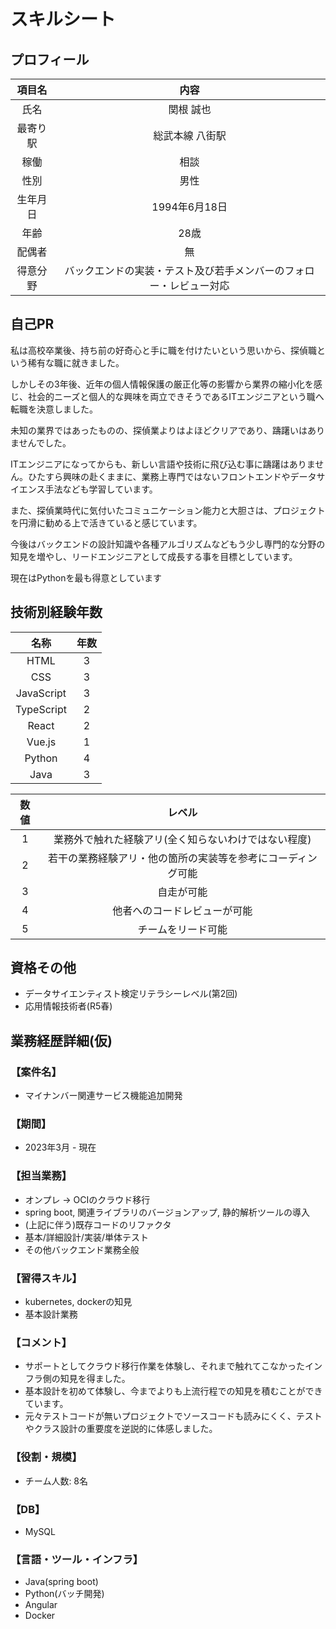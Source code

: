 # スキルシート

## プロフィール

| 項目名 | 内容 |
|:-----------:|:------------:|
| 氏名 | 関根 誠也 |
| 最寄り駅 | 総武本線 八街駅 |
| 稼働 | 相談 |
| 性別 | 男性 |
| 生年月日 | 1994年6月18日 |
| 年齢 | 28歳 |
| 配偶者 | 無 |
| 得意分野 | バックエンドの実装・テスト及び若手メンバーのフォロー・レビュー対応 |

## 自己PR

私は高校卒業後、持ち前の好奇心と手に職を付けたいという思いから、探偵職という稀有な職に就きました。

しかしその3年後、近年の個人情報保護の厳正化等の影響から業界の縮小化を感じ、社会的ニーズと個人的な興味を両立できそうであるITエンジニアという職へ転職を決意しました。

未知の業界ではあったものの、探偵業よりはよほどクリアであり、躊躇いはありませんでした。

ITエンジニアになってからも、新しい言語や技術に飛び込む事に躊躇はありません。ひたすら興味の赴くままに、業務上専門ではないフロントエンドやデータサイエンス手法なども学習しています。

また、探偵業時代に気付いたコミュニケーション能力と大胆さは、プロジェクトを円滑に勧める上で活きていると感じています。

今後はバックエンドの設計知識や各種アルゴリズムなどもう少し専門的な分野の知見を増やし、リードエンジニアとして成長する事を目標としています。

現在はPythonを最も得意としています

## 技術別経験年数

| 名称 | 年数 |
|:-----------:|:------------:|
| HTML | 3 |
| CSS | 3 |
| JavaScript | 3 |
| TypeScript | 2 |
| React | 2 |
| Vue.js | 1 |
| Python | 4 |
| Java | 3 |

| 数値 | レベル |
|:-----------:|:------------:|
| 1 | 業務外で触れた経験アリ(全く知らないわけではない程度) |
| 2 | 若干の業務経験アリ・他の箇所の実装等を参考にコーディング可能 |
| 3 | 自走が可能 |
| 4 | 他者へのコードレビューが可能 |
| 5 | チームをリード可能 |

## 資格その他

- データサイエンティスト検定リテラシーレベル(第2回)
- 応用情報技術者(R5春)

## 業務経歴詳細(仮)

### 【案件名】

- マイナンバー関連サービス機能追加開発

### 【期間】

- 2023年3月 - 現在

### 【担当業務】

- オンプレ -> OCIのクラウド移行
- spring boot, 関連ライブラリのバージョンアップ, 静的解析ツールの導入
- (上記に伴う)既存コードのリファクタ
- 基本/詳細設計/実装/単体テスト
- その他バックエンド業務全般

### 【習得スキル】

- kubernetes, dockerの知見
- 基本設計業務

### 【コメント】

- サポートとしてクラウド移行作業を体験し、それまで触れてこなかったインフラ側の知見を得ました。
- 基本設計を初めて体験し、今までよりも上流行程での知見を積むことができています。
- 元々テストコードが無いプロジェクトでソースコードも読みにくく、テストやクラス設計の重要度を逆説的に体感しました。

### 【役割・規模】

- チーム人数: 8名

### 【DB】

- MySQL

### 【言語・ツール・インフラ】

- Java(spring boot)
- Python(バッチ開発)
- Angular
- Docker
